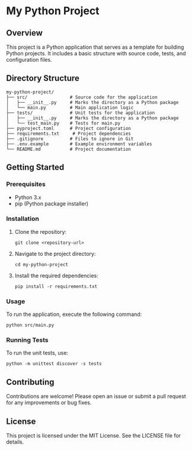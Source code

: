 # My Python Project

## Overview
This project is a Python application that serves as a template for building Python projects. It includes a basic structure with source code, tests, and configuration files.

## Directory Structure
```
my-python-project/
├── src/                # Source code for the application
│   ├── __init__.py     # Marks the directory as a Python package
│   └── main.py         # Main application logic
├── tests/              # Unit tests for the application
│   ├── __init__.py     # Marks the directory as a Python package
│   └── test_main.py    # Tests for main.py
├── pyproject.toml      # Project configuration
├── requirements.txt     # Project dependencies
├── .gitignore          # Files to ignore in Git
├── .env.example        # Example environment variables
└── README.md           # Project documentation
```

## Getting Started

### Prerequisites
- Python 3.x
- pip (Python package installer)

### Installation
1. Clone the repository:
   ```
   git clone <repository-url>
   ```
2. Navigate to the project directory:
   ```
   cd my-python-project
   ```
3. Install the required dependencies:
   ```
   pip install -r requirements.txt
   ```

### Usage
To run the application, execute the following command:
```
python src/main.py
```

### Running Tests
To run the unit tests, use:
```
python -m unittest discover -s tests
```

## Contributing
Contributions are welcome! Please open an issue or submit a pull request for any improvements or bug fixes.

## License
This project is licensed under the MIT License. See the LICENSE file for details.